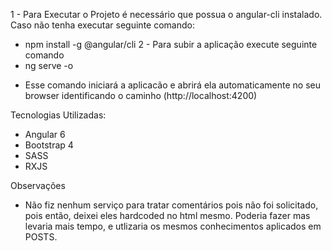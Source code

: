 1 - Para Executar o Projeto é necessário que possua o angular-cli instalado. Caso não tenha executar seguinte comando:
* npm install -g @angular/cli
2 - Para subir a aplicação execute seguinte comando
* ng serve -o
- Esse comando iniciará a aplicacão e abrirá ela automaticamente no seu browser identificando o caminho (http://localhost:4200)

Tecnologias Utilizadas:
- Angular 6
- Bootstrap 4
- SASS
- RXJS

Observações
* Não fiz nenhum serviço para tratar comentários pois não foi solicitado, pois então, deixei eles hardcoded no html mesmo. Poderia fazer mas levaria mais tempo, e utlizaria os mesmos conhecimentos aplicados em POSTS.
